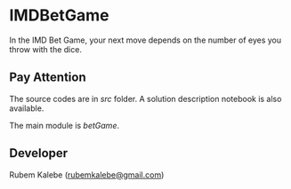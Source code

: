 # IMDBetGame
In the IMD Bet Game, your next move depends on the number of eyes you throw with the dice.

## Pay Attention
The source codes are in *src* folder. A solution description notebook is also available.

The main module is *betGame*.

## Developer

Rubem Kalebe (rubemkalebe@gmail.com)

